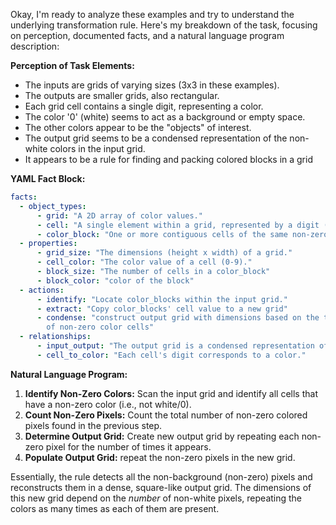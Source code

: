Okay, I'm ready to analyze these examples and try to understand the underlying transformation rule. Here's my breakdown of the task, focusing on perception, documented facts, and a natural language program description:

**Perception of Task Elements:**

*   The inputs are grids of varying sizes (3x3 in these examples).
*   The outputs are smaller grids, also rectangular.
*   Each grid cell contains a single digit, representing a color.
*   The color '0' (white) seems to act as a background or empty space.
*   The other colors appear to be the "objects" of interest.
*   The output grid seems to be a condensed representation of the non-white colors in the input grid.
*   It appears to be a rule for finding and packing colored blocks in a grid

**YAML Fact Block:**


```yaml
facts:
  - object_types:
      - grid: "A 2D array of color values."
      - cell: "A single element within a grid, represented by a digit (0-9)."
      - color_block: "One or more contiguous cells of the same non-zero color."
  - properties:
      - grid_size: "The dimensions (height x width) of a grid."
      - cell_color: "The color value of a cell (0-9)."
      - block_size: "The number of cells in a color_block"
      - block_color: "color of the block"
  - actions:
      - identify: "Locate color_blocks within the input grid."
      - extract: "Copy color_blocks' cell value to a new grid"
      - condense: "construct output grid with dimensions based on the total number
        of non-zero color cells"
  - relationships:
      - input_output: "The output grid is a condensed representation of the non-zero color blocks in the input grid."
      - cell_to_color: "Each cell's digit corresponds to a color."
```


**Natural Language Program:**

1.  **Identify Non-Zero Colors:** Scan the input grid and identify all cells that have a non-zero color (i.e., not white/0).
2.  **Count Non-Zero Pixels:** Count the total number of non-zero colored pixels found in the previous step.
3. **Determine Output Grid:** Create new output grid by repeating each non-zero pixel for the number of times it appears.
4.  **Populate Output Grid:** repeat the non-zero pixels in the new grid.

Essentially, the rule detects all the non-background (non-zero) pixels and reconstructs them in a dense, square-like output grid. The dimensions of this new grid depend on the *number* of non-white pixels, repeating the colors as many times as each of them are present.
